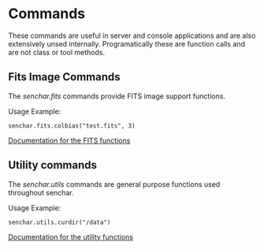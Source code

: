 # Commands

These commands are useful in server and console applications and are also extensively unsed internally. Programatically these are function calls and are not class or tool methods.

## Fits Image Commands
The *senchar.fits* commands provide FITS image support functions.

Usage Example:

    senchar.fits.colbias("test.fits", 3)

[Documentation for the FITS functions](autocode/senchar_fits.md)

## Utility commands
The *senchar.utils* commands are general purpose functions used throughout senchar.

Usage Example:

    senchar.utils.curdir("/data")

[Documentation for the utility functions](autocode/senchar_utils.md)
